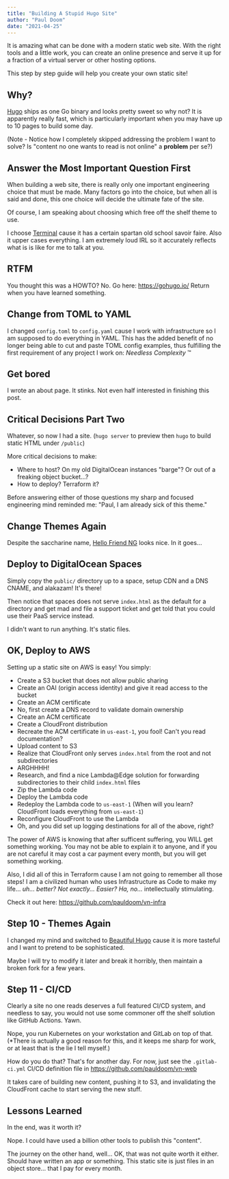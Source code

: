 ```yaml
---
title: "Building A Stupid Hugo Site"
author: "Paul Doom"
date: "2021-04-25"
---
```

It is amazing what can be done with a modern static web site.   With the right
tools and a little work, you can create an online presence and serve it up
for a fraction of a virtual server or other hosting options.

This step by step guide will help you create your own static site!
## Why?

[Hugo](https://gohugo.io/) ships as one Go binary and looks pretty sweet so why not?
It is apparently really fast, which is particularly important when you may have
up to 10 pages to build some day.

(Note - Notice how I completely skipped addressing the problem I want to solve?
Is "content no one wants to read is not online" a __problem__ per se?)

## Answer the Most Important Question First

When building a web site, there is really only one important engineering choice
that must be made.   Many factors go into the choice, but when all
is said and done, this one choice will decide the ultimate fate
of the site.

Of course, I am speaking about choosing which free off the shelf theme to use.

I choose [Terminal](https://github.com/panr/hugo-theme-terminal) cause
it has a certain spartan old school savoir faire.  Also it upper cases
everything.  I am extremely loud IRL so it accurately reflects what is
is like for me to talk at you.

## RTFM

You thought this was a HOWTO?  No.  Go here: <https://gohugo.io/>
Return when you have learned something.

## Change from TOML to YAML

I changed `config.toml` to `config.yaml` cause I work with infrastructure
so I am supposed to do everything in YAML.  This has the added benefit
of no longer being able to cut and paste TOML config examples, thus
fulfilling the first requirement of any project I work on: _Needless Complexity_ :tm:

## Get bored

I wrote an about page.  It stinks.   Not even half interested in finishing
this post.

## Critical Decisions Part Two

Whatever, so now I had a site.  (`hugo server` to preview then
`hugo` to build static HTML under `/public`)

More critical decisions to make:

* Where to host?  On my old DigitalOcean instances "barge"?  Or out of a
  freaking object bucket...?
* How to deploy?  Terraform it?

Before answering either of those questions my sharp and focused
engineering mind reminded me:  "Paul, I am already sick of this theme."

## Change Themes Again

Despite the saccharine name, [Hello Friend NG](https://themes.gohugo.io/hugo-theme-hello-friend-ng/) looks nice.  In it goes...

## Deploy to DigitalOcean Spaces

Simply copy the `public/` directory up to a space, setup CDN and a DNS CNAME,
and alakazam!  It's there!

Then notice that spaces does not serve `index.html` as the default for
a directory and get mad and file a support ticket and get told that
you could use their PaaS service instead.

I didn't want to run anything.  It's static files.

## OK, Deploy to AWS

Setting up a static site on AWS is easy!  You simply:

* Create a S3 bucket that does not allow public sharing
* Create an OAI (origin access identity) and give it read access to the bucket
* Create an ACM certificate
* No, first create a DNS record to validate domain ownership
* Create an ACM certificate
* Create a CloudFront distribution
* Recreate the ACM certificate in `us-east-1`, you fool!   Can't you read documentation?
* Upload content to S3
* Realize that CloudFront only serves `index.html` from the root and not subdirectories
* ARGHHHH!
* Research, and find a nice Lambda@Edge solution for forwarding subdirectories to their
  child `index.html` files
* Zip the Lambda code
* Deploy the Lambda code
* Redeploy the Lambda code to `us-east-1` (When will you learn?  CloudFront loads everything
  from `us-east-1`)
* Reconfigure CloudFront to use the Lambda
* Oh, and you did set up logging destinations for all of the above, right?

The power of AWS is knowing that after sufficent suffering, you WILL get something working.
You may not be able to explain it to anyone, and if you are not careful it may cost a car payment
every month, but you will get something working.

Also, I did all of this in Terraform cause I am not going to remember all those steps!
I am a civilized human who uses Infrastructure as Code to make my life... _uh... better?
Not exactly... Easier?  Ha, no..._  intellectually stimulating.

Check it out here: <https://github.com/pauldoom/vn-infra>

## Step 10 - Themes Again

I changed my mind and switched to [Beautiful Hugo](https://github.com/halogenica/beautifulhugo)
cause it is more tasteful and I want to pretend to be sophisticated.

Maybe I will try to modify it later and break it horribly, then maintain
a broken fork for a few years.
## Step 11 - CI/CD

Clearly a site no one reads deserves a full featured CI/CD system, and
needless to say, you would not use some commoner off the shelf solution
like GitHub Actions.  Yawn.

Nope, you run Kubernetes on your workstation and GitLab on top of that.
(*There is actually a good reason for this, and it keeps me sharp for work,
or at least that is the lie I tell myself.)

How do you do that?  That's for another day.  For now, just see
the `.gitlab-ci.yml` CI/CD definition file in <https://github.com/pauldoom/vn-web>

It takes care of building new content, pushing it to S3, and invalidating the
CloudFront cache to start serving the new stuff.

## Lessons Learned

In the end, was it worth it?

Nope.  I could have used a billion other tools to publish this "content".

The journey on the other hand, well... OK, that was not quite worth
it either.  Should have written an app or something.   This static
site is just files in an object store... that I pay for every month.

